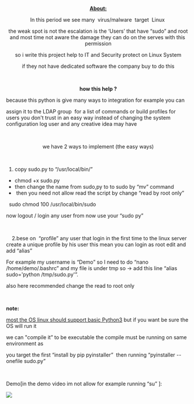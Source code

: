 <p style="text-align: center;"><span style="text-decoration: underline;"><strong>About:</strong></span></p>
<p style="text-align: center;"><span style="font-weight: 400;">In this period we see many&nbsp; virus/malware&nbsp; target&nbsp; Linux&nbsp;</span></p>
<p style="text-align: center;"><span style="font-weight: 400;">the weak spot is not the escalation is the &lsquo;Users&rsquo; that have &ldquo;sudo&rdquo; and root and most time not aware the damage they can do on the serves with this&nbsp; permission</span></p>
<p style="text-align: center;"><span style="font-weight: 400;">so i write this project help to IT and Security protect on Linux System</span></p>
<p style="text-align: center;"><span style="font-weight: 400;">if they not have dedicated software the company buy to do this</span></p>
<p style="text-align: center;">&nbsp;</p>
<p style="text-align: center;"><strong>how this help ?</strong></p>
<p><span style="font-weight: 400;">because this python is give many ways to integration for example you can</span></p>
<p><span style="font-weight: 400;">assign it to the LDAP group&nbsp; for a list of commands or build profiles for users you don't trust in an easy way instead of changing the system configuration log user and any creative idea may have </span></p>
<p>&nbsp;</p>
<p style="text-align: center;"><span style="font-weight: 400;">we have 2 ways to implement (the easy ways)</span></p>
<p>&nbsp;</p>
<ol>
<li style="font-weight: 400;" aria-level="1"><span style="font-weight: 400;">copy sudo.py to &ldquo;/usr/local/bin/&rdquo;&nbsp;</span></li>
</ol>
<ul>
<li style="font-weight: 400;" aria-level="1"><span style="font-weight: 400;">chmod +x sudo.py</span></li>
<li style="font-weight: 400;" aria-level="1"><span style="font-weight: 400;">then change the name from sudo,py to to sudo by &ldquo;mv&rdquo; command&nbsp;</span></li>
<li style="font-weight: 400;" aria-level="1"><span style="font-weight: 400;">&nbsp;then you need not allow read the script by change &ldquo;read by root only&rdquo;</span></li>
</ul>
<p><span style="font-weight: 400;">&nbsp;&nbsp;sudo chmod 100 /usr/local/bin/sudo</span></p>
<p><span style="font-weight: 400;">now logout / login any user from now use your &ldquo;sudo py&rdquo;&nbsp;</span></p>
<p>&nbsp;</p>
<p><span style="font-weight: 400;">&nbsp; &nbsp; 2.</span><span style="font-weight: 400;">bese on&nbsp; &ldquo;profile&rdquo; any user that login in the first time to the linux server create a unique profile by his user this mean you can login as root edit and add &ldquo;alias&rdquo;</span></p>
<p><span style="font-weight: 400;">For example my username is &ldquo;Demo&rdquo; so I need to do &ldquo;nano&nbsp; /home/demo/.bashrc&rdquo; and my file is under tmp so -&gt; add this line &ldquo;alias sudo='python /tmp/sudo.py'&rdquo;.</span></p>
<p><span style="font-weight: 400;">also here recommended change the read to root only&nbsp; </span></p>
<p>&nbsp;</p>
<p><strong>note:</strong></p>
<p><span style="font-weight: 400;"><span style="text-decoration: underline;">most the OS linux should support basic Python3</span> but if you want be sure the OS will run it</span></p>
<p><span style="font-weight: 400;">we can "compile it&rdquo; to be executable the compile must be running on same environment as</span></p>
<p><span style="font-weight: 400;">you target the first &ldquo;install by pip </span><span style="font-weight: 400;">pyinstaller</span><span style="font-weight: 400;">&rdquo;&nbsp; then running &ldquo;</span><span style="font-weight: 400;">pyinstaller --onefile sudo.py&rdquo;</span></p>
<p>&nbsp;</p>
<p style="text-align: left;">Demo[in the demo video im not allow for example running “su” 
]:</p>
<a href="https://asciinema.org/a/lm5xs8ugeR07HAM6ntgpJfrBb" target="_blank"><img src="https://asciinema.org/a/lm5xs8ugeR07HAM6ntgpJfrBb.svg" /></a>
